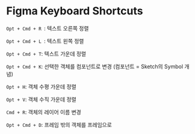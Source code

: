 # Figma Keyboard Shortcuts

`Opt + Cmd + R `: 텍스트 오른쪽 정렬

`Opt + Cmd + L `: 텍스트 왼쪽 정렬

`Opt + Cmd + T`: 텍스트 가운데 정렬

`Opt + Cmd + K`: 선택한 객체를 컴포넌트로 변경 (컴포넌트 = Sketch의 Symbol 개념)

`Opt + H`: 객체 수평 가운데 정렬

`Opt + V`: 객체 수직 가운데 정렬

`Cmd + R`: 객체의 레이어 이름 변경

`Opt + Cmd + D`: 프레임 밖의 객체를 프레임으로





